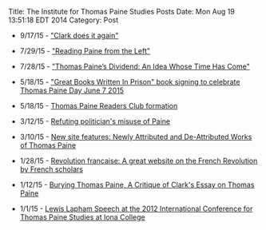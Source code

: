 Title: The Institute for Thomas Paine Studies Posts
Date: Mon Aug  19 13:51:18 EDT 2014
Category: Post

+ 9/17/15 - ["Clark does it again"](/clark-does-it-again.html )

+ 7/29/15 - ["Reading Paine from the Left"](https://www.academia.edu/11621399/Reading_Paine_from_the_Left)

+ 7/28/15 - ["Thomas Paine’s Dividend: An Idea Whose Time Has Come"](http://www.theglobalist.com/thomas-paine-dividend-an-idea-whose-time-has-come/)

+ 5/18/15 - ["Great Books Written In Prison" book signing to celebrate Thomas Paine Day June 7 2015](/great-books-written-in-prison-book-signing-to-celebrate-thomas-paine-day.html)

+ 5/18/15 - [Thomas Paine Readers Club formation](/thomas-paine-readers-club.html)

+ 3/12/15 - [Refuting politician's misuse of Paine](http://www.politifact.com/virginia/statements/2015/mar/09/rick-perry/rick-perry-errs-tying-patriotism-quote-thomas-pain/)

+ 3/10/15 - [New site features: Newly Attributed and De-Attributed Works of Thomas Paine](/newly-attributed-and-de-attributed-works-of-thomas-paine.html)

+ 1/28/15 - [Revolution francaise: A great website on the French Revolution by French scholars](http://revolution-francaise.net/)

+ 1/12/15 - [Burying Thomas Paine, A Critique of Clark's Essay on Thomas Paine](aboutpaine/burying-thomas-paine.html)

+ 1/1/15 - [Lewis Lapham Speech at the 2012 International Conference for Thomas Paine Studies at Iona College](/aboutpaine/lewis-lapham-speech.html)


